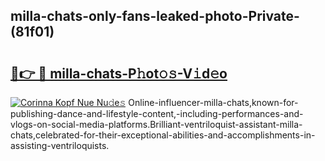 ## milla-chats-only-fans​-leaked-photo​-Private-(81f01)


# <h2><a href="https://mediaupload.pro?title=milla-chats&ref=git">🔗👉 🔴 milla-chats-P𝚑ot𝚘𝚜-V𝚒d𝚎o</a></h2>

[![Corinna Kopf Nue Nu𝚍e𝚜](https://i.imgur.com/0qMVB7G.gif)](https://mediaupload.pro?title=milla-chats&ref=git)
Online-influencer-milla-chats,known-for-publishing-dance-and-lifestyle-content,-including-performances-and-vlogs-on-social-media-platforms.Brilliant-ventriloquist-assistant-milla-chats,celebrated-for-their-exceptional-abilities-and-accomplishments-in-assisting-ventriloquists.  